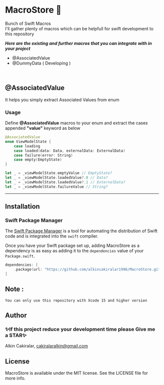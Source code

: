 # MacroStore :rocket:

Bunch of Swift Macros
<br/>
I'll gather plenty of macros which can be helpfull for swift development to this repository

_**Here are the existing and further macros that you can integrate with in your project**_

- @AssociatedValue
- @DummyData ( Developing )

<br/>

## @AssociatedValue

It helps you simply extract Associated Values from enum

### Usage

Define <b>@AssociatedValue</b> macros to your enum and extract the cases appended <b>"value"</b> keyword as below

```Swift
@AssociatedValue
enum ViewModelState {
    case loading
    case loaded(data: Data, externalData: ExternalData)
    case failure(error: String)
    case empty(EmptyState)
}

let _ = _viewModelState.emptyValue // EmptyState?
let _ = _viewModelState.loadedValue?.0 // Data?
let _ = _viewModelState.loadedValue?.1 // ExternalData?
let _ = _viewModelState.failureValue // String?
```

---

## Installation

### Swift Package Manager

The [Swift Package Manager](https://swift.org/package-manager/) is a tool for automating the distribution of Swift code and is integrated into the `swift` compiler. 

Once you have your Swift package set up, adding MacroStore as a dependency is as easy as adding it to the `dependencies` value of your `Package.swift`.

```swift
dependencies: [
    .package(url: "https://github.com/alkincakiralar1996/MacroStore.git", branch: "main")
]
```

## Note :
    You can only use this repository with Xcode 15 and higher version
    
## Author
### ✨If this project reduce your development time please Give me a STAR✨

Alkin Cakiralar, cakiralaralkin@gmail.com

## License

MacroStore is available under the MIT license. See the LICENSE file for more info.
